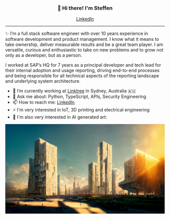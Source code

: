 <h3 align="center">👋 Hi there! I'm Steffen</h3>
<p align="center">
  <!-- <a href="https://weidenhaus.com">Website</a> • -->
  <a href="https://www.linkedin.com/in/weidenhaus/">LinkedIn</a>
</p>

---

✨ I’m a full stack software engineer with over 10 years experience in software development and product management. I know what it means to take ownership, deliver measurable results and be a great team player. I am versatile, curious and enthusiastic to take on new problems and to grow not only as a developer, but as a person.

I worked at SAP’s HQ for 7 years as a principal developer and tech lead for their internal adoption and usage reporting, driving end-to-end processes and being responsible for all technical aspects of the reporting landscape and underlying system architecture.

- 🔭 I’m currently working at [Linktree](http://linktr.ee) in Sydney, Australia 🇦🇺
- 💬 Ask me about: Python, TypeScript, APIs, Security Engineering
- 📫 How to reach me: [LinkedIn](https://www.linkedin.com/in/weidenhaus)
- ⚡ I'm very interested in IoT, 3D printing and electrical engineering
- 🌄 I'm also very interested in AI generated art:

![Midjourney Art](https://github.com/weidenhaus/weidenhaus/blob/91ac5e278b86cd32c9198190ad19195ce7cc204a/weidenhaus_futuristic_city_bright_dystopian_neo_brutalism_cinem_a309a6f4-f2d0-4e5d-85fb-09e6c1cffcae.png)

